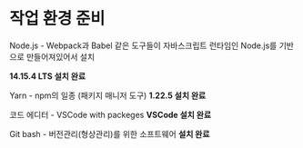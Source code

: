 # 작업 환경 준비

Node.js - Webpack과 Babel 같은 도구들이 자바스크립트 런타임인 Node.js를 기반으로 만들어져있어서 설치

__14.15.4 LTS 설치 완료__

Yarn - npm의 일종 (패키지 매니저 도구)
__1.22.5 설치 완료__

코드 에디터 - VSCode with packeges
__VSCode 설치 완료__

Git bash - 버전관리(형상관리)를 위한 소프트웨어 
__설치 완료__

